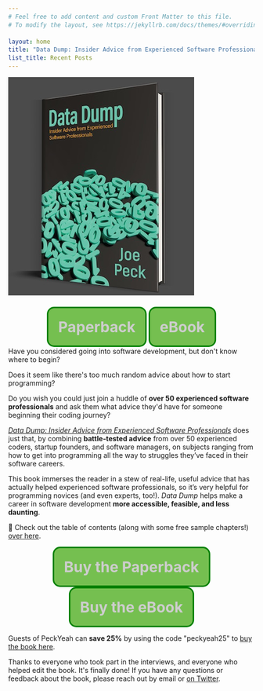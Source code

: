 ```yaml
---
# Feel free to add content and custom Front Matter to this file.
# To modify the layout, see https://jekyllrb.com/docs/themes/#overriding-theme-defaults

layout: home
title: "Data Dump: Insider Advice from Experienced Software Professionals"
list_title: Recent Posts
---
```


<style>
  .data-dump-cover {
    float: left;
    margin: 0 20px 20px 0;
  }

  .get-the-book {
    border: 3px solid green;
    border-radius: 15px;
    font-size: 30px;
    text-decoration: none;
    padding: 20px;
    display: inline-block;
    background-color: #75bf50;
    font-weight: bold;
  }

  .get-the-book:hover {
    text-decoration: none;
    background-color: #569537;
    box-shadow: 0 0 15px green;
  }

  @-webkit-keyframes color_change {
    from { color: #CCC; }
    to { color: white; }
  }
  @-moz-keyframes color_change {
    from { color: #CCC; }
    to { color: white; }
  }
  @-ms-keyframes color_change {
    from { color: #CCC; }
    to { color: white; }
  }
  @-o-keyframes color_change {
    from { color: #CCC; }
    to { color: white; }
  }
  @keyframes color_change {
    from { color: #CCC; }
    to { color: white; }
  }

  .blinky {
    -webkit-animation: color_change 1s infinite alternate;
    -moz-animation: color_change 1s infinite alternate;
    -ms-animation: color_change 1s infinite alternate;
    -o-animation: color_change 1s infinite alternate;
    animation: color_change 1s infinite alternate;
  }

  main {
    font-size: 20px;
  }

  @media only screen and (max-width: 800px) {
    .data-dump-cover {
      text-align: center;
      width: 100%;
    }
  }
</style>

<div class="data-dump-cover">
  <a href="https://peckyeah.gumroad.com/l/datadump/peckyeah25">
    <img src="/assets/images/3d-data-dump-front-cover-close.jpg" alt="Book cover, a marvelous work of art" title="Stunning book cover art"/>
  </a>
</div>

<div style="text-align: center;width: 100%">
  <a href="https://www.amazon.com/Data-Dump-Experienced-Software-Professionals/dp/B09MC4WY5M/" target="_blank" class="get-the-book blinky">
    Paperback
  </a>

  <a href="https://peckyeah.gumroad.com/l/datadump/peckyeah25" target="_blank" class="get-the-book blinky">
    eBook
  </a>
</div>
Have you considered going into software development, but don't know where to begin?

Does it seem like there's too much random advice about how to start programming?

Do you wish you could just join a huddle of **over 50 experienced software professionals** and ask them what advice they'd have for someone beginning their coding journey?

<a href="https://peckyeah.gumroad.com/l/datadump/peckyeah25">_Data Dump: Insider Advice from Experienced Software Professionals_</a> does just that, by combining **battle-tested advice** from over 50 experienced coders, startup founders, and software managers, on subjects ranging from how to get into programming all the way to struggles they’ve faced in their software careers.

This book immerses the reader in a stew of real-life, useful advice that has actually helped experienced software professionals, so it’s very helpful for programming novices (and even experts, too!). _Data Dump_ helps make a career in software development **more accessible, feasible, and less daunting**.

👀 Check out the table of contents (along with some free sample chapters!) [over here](./table-of-contents).

<div style="text-align: center;width: 100%">
  <a href="https://www.amazon.com/Data-Dump-Experienced-Software-Professionals/dp/B09MC4WY5M/" target="_blank" class="get-the-book blinky">
    Buy the Paperback
  </a>

  <a href="https://peckyeah.gumroad.com/l/datadump/peckyeah25" target="_blank" class="get-the-book blinky">
    Buy the eBook
  </a>
</div>

Guests of PeckYeah can **save 25%** by using the code "peckyeah25" to <a href="https://peckyeah.gumroad.com/l/datadump/peckyeah25">buy the book here</a>.

Thanks to everyone who took part in the interviews, and everyone who helped edit the book. It's finally done! If you have any questions or feedback about the book, please reach out by email or <a href="https://twitter.com/fatcatt316">on Twitter</a>.
